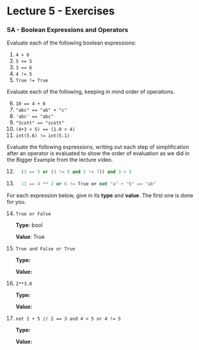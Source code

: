 # Lecture 5 - Exercises

### 5A - Boolean Expressions and Operators

Evaluate each of the following boolean expressions:

1. `4 > 6`
2. `5 <= 5`
3. `3 == 6`
4. `4 != 5`
5. `True != True`


Evaluate each of the following, keeping in mind order of operations.

6. `10 == 4 + 6`
7. `"abc" == "ab" + "c"`
8. `'abc' == "abc"`
9. `"Scott" == "scott"`
10. `(4+3 > 5) == (1.0 > 4)`
11. `int(5.6) != int(5.1)`


Evaluate the following expressions, writing out each step of simplification after an operator is evaluated to show the order of evaluation as we did in the Bigger Example from the lecture video.

12. ```python
      (3 == 5 or (3 != 5 and 5 != 7)) and 3 < 5
      ```

13. ```python
      11 == 4 ** 2 or 6 != True or not "a" + "b" == "ab" 
      ```


For each expression below, give in its **type** and **value**. The first one is done for you.

14. `True or False`
      
      **Type**: bool
      
      **Value**: True

15. `True and False or True`
   
      **Type:**
   
      **Value:**
   
16. `2**3.0`
   
      **Type:**
   
      **Value:**
   
17. `not 1 + 5 // 2 == 3 and 4 < 5 or 4 != 5`
   
      **Type:**
   
      **Value:**



